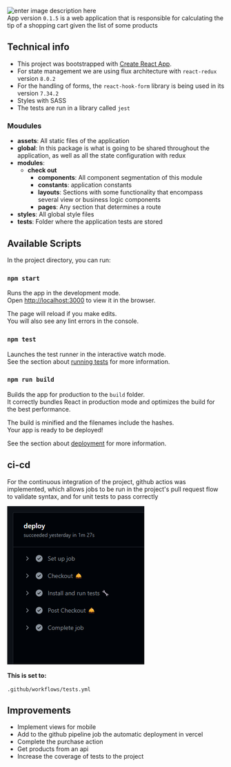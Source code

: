 ![enter image description here](https://res.cloudinary.com/cristianqr22/image/upload/v1662381609/app-foods/logo_1_2x.png)  
App version `0.1.5` is a web application that is responsible for calculating the tip of a shopping cart given the list
of some products

## Technical info

- This project was bootstrapped with [Create React App](https://github.com/facebook/create-react-app).
- For state management we are using flux architecture with `react-redux` version `8.0.2`
- For the handling of forms, the `react-hook-form` library is being used in its version `7.34.2`
- Styles with SASS
- The tests are run in a library called `jest`

### Moudules

- **assets**: All static files of the application
- **global**: In this package is what is going to be shared throughout the application, as well as all the state
  configuration with redux
- **modules**:
    - **check out**
        - **components**: All component segmentation of this module
        - **constants**: application constants
        - **layouts**: Sections with some functionality that encompass several view or business logic components
        - **pages**: Any section that determines a route
- **styles**: All global style files
- **tests**: Folder where the application tests are stored

## Available Scripts

In the project directory, you can run:

### `npm start`

Runs the app in the development mode.\
Open [http://localhost:3000](http://localhost:3000) to view it in the browser.

The page will reload if you make edits.\
You will also see any lint errors in the console.

### `npm test`

Launches the test runner in the interactive watch mode.\
See the section about [running tests](https://facebook.github.io/create-react-app/docs/running-tests) for more
information.

### `npm run build`

Builds the app for production to the `build` folder.\
It correctly bundles React in production mode and optimizes the build for the best performance.

The build is minified and the filenames include the hashes.\
Your app is ready to be deployed!

See the section about [deployment](https://facebook.github.io/create-react-app/docs/deployment) for more information.

## ci-cd

For the continuous integration of the project, github actios was implemented, which allows jobs to be run in the
project's pull request flow to validate syntax, and for unit tests to pass correctly

![img.png](img.png)

**This is set to:**

`.github/workflows/tests.yml`

## Improvements

- Implement views for mobile
- Add to the github pipeline job the automatic deployment in vercel
- Complete the purchase action
- Get products from an api
- Increase the coverage of tests to the project